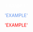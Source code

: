 


<font color='white'> 'EXAMPLE'

<font color='CornflowerBlue'> 'EXAMPLE'

 <font color = '#ff0000'> 'EXAMPLE'
